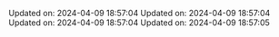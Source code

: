 
Updated on: 2024-04-09 18:57:04
Updated on: 2024-04-09 18:57:04
Updated on: 2024-04-09 18:57:04
Updated on: 2024-04-09 18:57:05